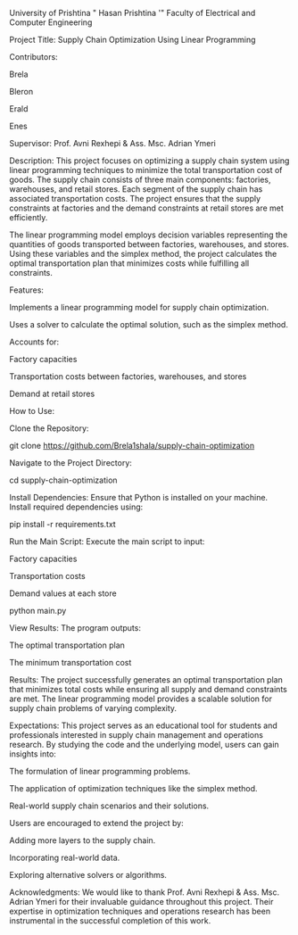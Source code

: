 University of Prishtina " Hasan Prishtina '"
Faculty of Electrical and Computer Engineering

Project Title: Supply Chain Optimization Using Linear Programming

Contributors:

Brela

Bleron

Erald

Enes

Supervisor:
Prof. Avni Rexhepi & Ass. Msc. Adrian Ymeri

Description:
This project focuses on optimizing a supply chain system using linear programming techniques to minimize the total transportation cost of goods. The supply chain consists of three main components: factories, warehouses, and retail stores. Each segment of the supply chain has associated transportation costs. The project ensures that the supply constraints at factories and the demand constraints at retail stores are met efficiently.

The linear programming model employs decision variables representing the quantities of goods transported between factories, warehouses, and stores. Using these variables and the simplex method, the project calculates the optimal transportation plan that minimizes costs while fulfilling all constraints.

Features:

Implements a linear programming model for supply chain optimization.

Uses a solver to calculate the optimal solution, such as the simplex method.

Accounts for:

Factory capacities

Transportation costs between factories, warehouses, and stores

Demand at retail stores

How to Use:

Clone the Repository:

git clone https://github.com/Brela1shala/supply-chain-optimization

Navigate to the Project Directory:

cd supply-chain-optimization

Install Dependencies:
Ensure that Python is installed on your machine. Install required dependencies using:

pip install -r requirements.txt

Run the Main Script:
Execute the main script to input:

Factory capacities

Transportation costs

Demand values at each store

python main.py

View Results:
The program outputs:

The optimal transportation plan

The minimum transportation cost

Results:
The project successfully generates an optimal transportation plan that minimizes total costs while ensuring all supply and demand constraints are met. The linear programming model provides a scalable solution for supply chain problems of varying complexity.

Expectations:
This project serves as an educational tool for students and professionals interested in supply chain management and operations research. By studying the code and the underlying model, users can gain insights into:

The formulation of linear programming problems.

The application of optimization techniques like the simplex method.

Real-world supply chain scenarios and their solutions.

Users are encouraged to extend the project by:

Adding more layers to the supply chain.

Incorporating real-world data.

Exploring alternative solvers or algorithms.

Acknowledgments:
We would like to thank Prof. Avni Rexhepi & Ass. Msc. Adrian Ymeri for their invaluable guidance throughout this project. Their expertise in optimization techniques and operations research has been instrumental in the successful completion of this work.
